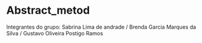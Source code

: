# Abstract_metod
Integrantes do grupo: Sabrina Lima de andrade / Brenda Garcia Marques da Silva / Gustavo Oliveira Postigo Ramos 
